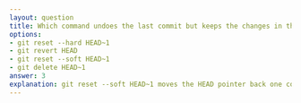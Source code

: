 ```yaml
---
layout: question
title: Which command undoes the last commit but keeps the changes in the working directory?
options:
- git reset --hard HEAD~1
- git revert HEAD
- git reset --soft HEAD~1
- git delete HEAD~1
answer: 3
explanation: git reset --soft HEAD~1 moves the HEAD pointer back one commit but keeps the changes in the staging area, allowing you to modify and recommit them.
---
```

